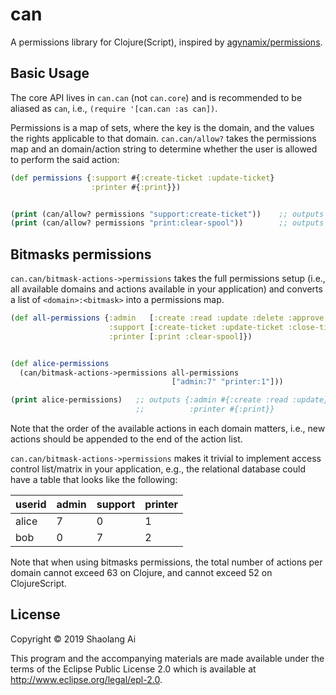 # can

A permissions library for Clojure(Script), inspired by
[agynamix/permissions][permissions].

## Basic Usage

The core API lives in `can.can` (not `can.core`) and is recommended
to be aliased as `can`, i.e., `(require '[can.can :as can])`.

Permissions is a map of sets, where the key is the domain, and the
values the rights applicable to that domain. `can.can/allow?` takes
the permissions map and an domain/action string to determine whether
the user is allowed to perform the said action:

```clojure
(def permissions {:support #{:create-ticket :update-ticket}
                  :printer #{:print}})


(print (can/allow? permissions "support:create-ticket"))    ;; outputs "true"
(print (can/allow? permissions "print:clear-spool"))        ;; outputs "false"
```

## Bitmasks permissions
`can.can/bitmask-actions->permissions` takes the full permissions setup (i.e.,
all available domains and actions available in your application) and
converts a list of `<domain>:<bitmask>` into a permissions map.

```clojure
(def all-permissions {:admin   [:create :read :update :delete :approve :reject]
                      :support [:create-ticket :update-ticket :close-ticket]
                      :printer [:print :clear-spool]})


(def alice-permissions
  (can/bitmask-actions->permissions all-permissions
                                    ["admin:7" "printer:1"]))

(print alice-permissions)   ;; outputs {:admin #{:create :read :update}
                            ;;          :printer #{:print}}
```

Note that the order of the available actions in each domain matters, i.e.,
new actions should be appended to the end of the action list.

`can.can/bitmask-actions->permissions` makes it trivial to implement
access control list/matrix in your application, e.g., the relational
database could have a table that looks like the following:

<table>
  <thead>
    <tr>
      <th>userid</th>
      <th>admin</th>
      <th>support</th>
      <th>printer</th>
    </tr>
  </thead>
  <tbody>
    <tr><td>alice</td><td>7</td><td>0</td><td>1</td></tr>
    <tr><td>bob</td><td>0</td><td>7</td><td>2</td></tr>
  </tbody>
</table>

Note that when using bitmasks permissions, the total number of actions
per domain cannot exceed 63 on Clojure, and cannot exceed 52 on
ClojureScript.

## License

Copyright © 2019 Shaolang Ai

This program and the accompanying materials are made available under the
terms of the Eclipse Public License 2.0 which is available at
http://www.eclipse.org/legal/epl-2.0.

[permissions]: https://github.com/tuhlmann/permissions
